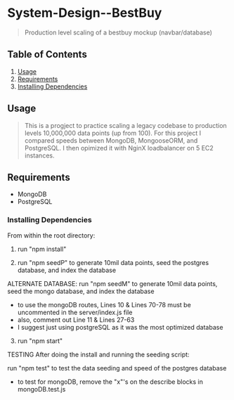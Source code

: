 # System-Design--BestBuy


> Production level scaling of a bestbuy mockup (navbar/database)


## Table of Contents

1. [Usage](#Usage)
1. [Requirements](#requirements)
1. [Installing Dependencies](#InstallingDependencies)

## Usage

> This is a progject to practice scaling a legacy codebase to production levels 10,000,000 data points (up from 100). For this project I compared speeds between MongoDB, MongooseORM, and PostgreSQL. I then opimized it with NginX loadbalancer on 5 EC2 instances.

## Requirements

- MongoDB
- PostgreSQL


### Installing Dependencies

From within the root directory:

1. run "npm install"

2. run "npm seedP" to generate 10mil data points, seed the postgres database, and index the database

ALTERNATE DATABASE:
run "npm seedM" to generate 10mil data points, seed the mongo database, and index the database
- to use the mongoDB routes, Lines 10 & Lines 70-78 must be uncommented in the server/index.js file
- also, comment out Line 11 & Lines 27-63
- I suggest just using postgreSQL as it was the most optimized database

3. run "npm start"

TESTING
After doing the install and running the seeding script:

run "npm test" to test the data seeding and speed of the postgres database

- to test for mongoDB, remove the "x"'s on the describe blocks in mongoDB.test.js

